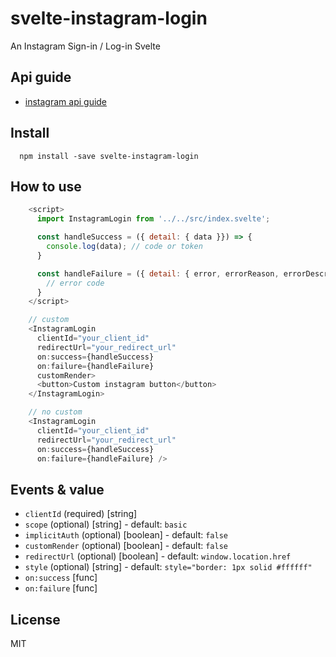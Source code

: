# svelte-instagram-login

An Instagram Sign-in / Log-in Svelte

## Api guide

- [instagram api guide](https://developers.facebook.com/docs/instagram-api/)

## Install
```
  npm install -save svelte-instagram-login
```

## How to use
```js
    <script>
      import InstagramLogin from '../../src/index.svelte';

      const handleSuccess = ({ detail: { data }}) => {
        console.log(data); // code or token
      }

      const handleFailure = ({ detail: { error, errorReason, errorDescription }}) => {
        // error code
      }
    </script>

    // custom
    <InstagramLogin 
      clientId="your_client_id" 
      redirectUrl="your_redirect_url" 
      on:success={handleSuccess}
      on:failure={handleFailure}
      customRender>
      <button>Custom instagram button</button>
    </InstagramLogin>

    // no custom
    <InstagramLogin 
      clientId="your_client_id" 
      redirectUrl="your_redirect_url" 
      on:success={handleSuccess}
      on:failure={handleFailure} />
```
## Events & value

- `clientId` (required) [string]
- `scope` (optional) [string] - default: `basic`
- `implicitAuth` (optional) [boolean] - default: `false`
- `customRender` (optional) [boolean] - default: `false`
- `redirectUrl` (optional) [boolean] - default: `window.location.href`
- `style` (optional) [string] - default: `style="border: 1px solid #ffffff"`
- `on:success` [func]
- `on:failure` [func]

## License

MIT